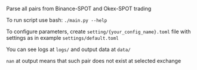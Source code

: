 Parse all pairs from Binance-SPOT and Okex-SPOT trading

To run script use bash: `./main.py --help`

To configure parameters, create `setting/{your_config_name}.toml` file with settings as in example `settings/default.toml`

You can see logs at `logs/` and output data at `data/`

`nan` at output means that such pair does not exist at selected exchange
